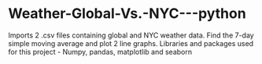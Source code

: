 # Weather-Global-Vs.-NYC---python
Imports 2 .csv files containing global and NYC weather data. Find the 7-day simple moving average and plot 2 line graphs. Libraries and packages used for this project - Numpy, pandas, matplotlib and seaborn
